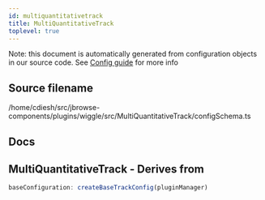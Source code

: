 ```yaml
---
id: multiquantitativetrack
title: MultiQuantitativeTrack
toplevel: true
---
```


Note: this document is automatically generated from configuration objects in our
source code. See [Config guide](/docs/config_guide) for more info

## Source filename

/home/cdiesh/src/jbrowse-components/plugins/wiggle/src/MultiQuantitativeTrack/configSchema.ts

## Docs

## MultiQuantitativeTrack - Derives from

```js
baseConfiguration: createBaseTrackConfig(pluginManager)
```
